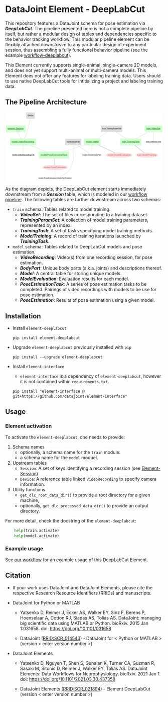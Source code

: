# DataJoint Element - DeepLabCut

This repository features a DataJoint schema for pose estimation via ***DeepLabCut***.
The pipeline presented here is not a complete pipeline by itself, but rather a modular
design of tables and dependencies specific to the behavior tracking workflow. This
modular pipeline element can be flexibly attached downstream to any particular design
of experiment session, thus assembling a fully functional behavior pipeline (see the
example [workflow-deeplabcut](https://github.com/datajoint/workflow-deeplabcut)).

This Element currently supports single-animal, single-camera 2D models, and does not yet
support multi-animal or multi-camera models. This Element does not offer any features
for labeling training data. Users should to use native DeepLabCut tools for
intitializing a project and labeling training data.

## The Pipeline Architecture

![element-deeplabcut diagram](images/diagram_dlc.svg)

As the diagram depicts, the DeepLabCut element starts immediately downstream from
a ***Session*** table, which is modeled in our 
[workflow pipeline](https://github.com/datajoint/workflow-deeplabcut/blob/main/workflow_deeplabcut/pipeline.py).
The following tables are further downstream across two schemas:

- `train` schema: Tables related to model training.
   + ***VideoSet***: The set of files corresponding to a training dataset.
   + ***TrainingParamSet***: A collection of model training parameters, represented by an index.
   + ***TrainingTask***: A set of tasks specifying model training methods.
   + ***ModelTraining***: A record of training iterations launched by ***TrainingTask***.
- `model` schema: Tables related to DeepLabCut models and pose estimation.
   + ***VideoRecording***: Video(s) from one recording session, for pose estimation.
   + ***BodyPart***: Unique body parts (a.k.a. joints) and descriptions thereof.
   + ***Model***: A central table for storing unique models.
   + ***ModelEvaluation***: Evaluation results for each model.
   + ***PoseEstimationTask***: A series of pose estimation tasks to be completed. 
     Pairings of video recordings with models to be use for pose estimation.
   + ***PoseEstimation***: Results of pose estimation using a given model. 

## Installation

+ Install `element-deeplabcut`
    ```
    pip install element-deeplabcut
    ```

+ Upgrade `element-deeplabcut` previously installed with `pip`
    ```
    pip install --upgrade element-deeplabcut
    ```

+ Install `element-interface`

    + `element-interface` is a dependency of `element-deeplabcut`, however it is not
      contained within `requirements.txt`.

    ```
    pip install "element-interface @ git+https://github.com/datajoint/element-interface"
    ```

## Usage

### Element activation

To activate the `element-deeplabcut`, one needs to provide:

1. Schema names
    + optionally, a schema name for the `train` module.
    + a schema name for the `model` moduel.
2. Upstream tables
    + `Session`: A set of keys identifying a recording session (see 
      [Element-Session](https://github.com/datajoint/element-session)).
    + `Device`: A reference table linked `VideoRecording` to specify camera information.
3. Utility functions
    + `get_dlc_root_data_dir()` to provide a root directory for a given machine,
    + optionally, `get_dlc_processed_data_dir()` to provide an output directory.

For more detail, check the docstring of the `element-deeplabcut`:
```python
    help(train.activate)
    help(model.activate)
```
### Example usage

See [our workflow](https://github.com/datajoint/workflow-deeplabcut) for an example usage of this DeepLabCut Element.

## Citation

+ If your work uses DataJoint and DataJoint Elements, please cite the respective Research Resource Identifiers (RRIDs) and manuscripts.

+ DataJoint for Python or MATLAB
    + Yatsenko D, Reimer J, Ecker AS, Walker EY, Sinz F, Berens P, Hoenselaar A, Cotton RJ, Siapas AS, Tolias AS. DataJoint: managing big scientific data using MATLAB or Python. bioRxiv. 2015 Jan 1:031658. doi: https://doi.org/10.1101/031658

    + DataJoint ([RRID:SCR_014543](https://scicrunch.org/resolver/SCR_014543)) - DataJoint for < Python or MATLAB > (version < enter version number >)

+ DataJoint Elements
    + Yatsenko D, Nguyen T, Shen S, Gunalan K, Turner CA, Guzman R, Sasaki M, Sitonic D, Reimer J, Walker EY, Tolias AS. DataJoint Elements: Data Workflows for Neurophysiology. bioRxiv. 2021 Jan 1. doi: https://doi.org/10.1101/2021.03.30.437358

    + DataJoint Elements ([RRID:SCR_021894](https://scicrunch.org/resolver/SCR_021894)) - Element DeepLabCut (version < enter version number >)